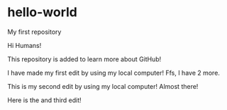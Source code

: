 # hello-world
My first repository

Hi Humans! 

This repository is added to learn more about GitHub! 

I have made my first edit by using my local computer! Ffs, I have 2 more. 

This is my second edit by using my local computer! Almost there!

Here is the and third edit! 